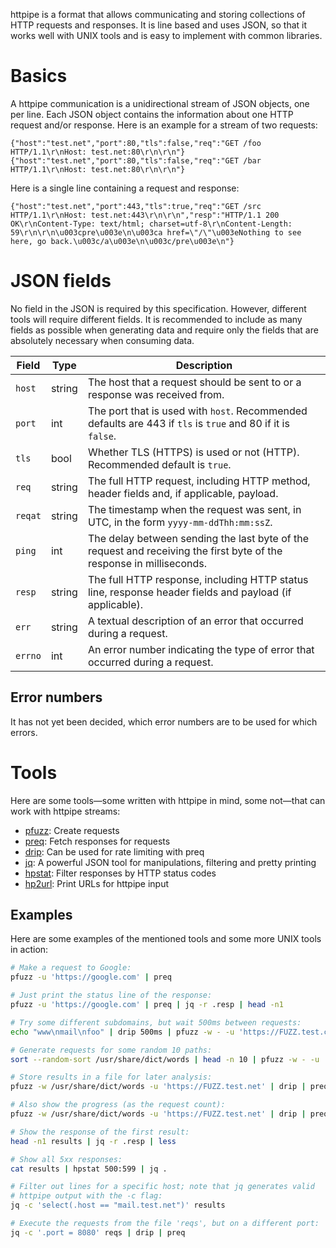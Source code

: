httpipe is a format that allows communicating and storing collections
of HTTP requests and responses. It is line based and uses JSON, so that
it works well with UNIX tools and is easy to implement with common
libraries.

# Basics
A httpipe communication is a unidirectional stream of JSON objects,
one per line. Each JSON object contains the information about one
HTTP request and/or response. Here is an example for a stream of two
requests:

```
{"host":"test.net","port":80,"tls":false,"req":"GET /foo HTTP/1.1\r\nHost: test.net:80\r\n\r\n"}
{"host":"test.net","port":80,"tls":false,"req":"GET /bar HTTP/1.1\r\nHost: test.net:80\r\n\r\n"}
```

Here is a single line containing a request and response:

```
{"host":"test.net","port":443,"tls":true,"req":"GET /src HTTP/1.1\r\nHost: test.net:443\r\n\r\n","resp":"HTTP/1.1 200 OK\r\nContent-Type: text/html; charset=utf-8\r\nContent-Length: 59\r\n\r\n\u003cpre\u003e\n\u003ca href=\"/\"\u003eNothing to see here, go back.\u003c/a\u003e\n\u003c/pre\u003e\n"}
```

# JSON fields
No field in the JSON is required by this specification. However,
different tools will require different fields. It is recommended to
include as many fields as possible when generating data and require only
the fields that are absolutely necessary when consuming data.

| Field | Type | Description |
| ----- | ---- | ----------- |
| `host` | string | The host that a request should be sent to or a response was received from. |
| `port` | int | The port that is used with `host`. Recommended defaults are 443 if `tls` is `true` and 80 if it is `false`. |
| `tls` | bool | Whether TLS (HTTPS) is used or not (HTTP). Recommended default is `true`. |
| `req` | string | The full HTTP request, including HTTP method, header fields and, if applicable, payload. |
| `reqat` | string | The timestamp when the request was sent, in UTC, in the form `yyyy-mm-ddThh:mm:ssZ`. |
| `ping` | int | The delay between sending the last byte of the request and receiving the first byte of the response in milliseconds. |
| `resp` | string | The full HTTP response, including HTTP status line, response header fields and payload (if applicable). |
| `err` | string | A textual description of an error that occurred during a request. |
| `errno` | int | An error number indicating the type of error that occurred during a request. |

## Error numbers
It has not yet been decided, which error numbers are to be used for which errors.

# Tools
Here are some tools—some written with httpipe in mind, some not—that can
work with httpipe streams:
- [pfuzz](https://github.com/codesoap/pfuzz): Create requests
- [preq](https://github.com/codesoap/preq): Fetch responses for requests
- [drip](https://github.com/codesoap/drip): Can be used for rate limiting with preq
- [jq](https://jqlang.github.io/jq/): A powerful JSON tool for manipulations, filtering and pretty printing
- [hpstat](https://github.com/codesoap/hpstat): Filter responses by HTTP status codes
- [hp2url](https://github.com/codesoap/hp2url): Print URLs for httpipe input

## Examples
Here are some examples of the mentioned tools and some more UNIX tools
in action:

```bash
# Make a request to Google:
pfuzz -u 'https://google.com' | preq

# Just print the status line of the response:
pfuzz -u 'https://google.com' | preq | jq -r .resp | head -n1

# Try some different subdomains, but wait 500ms between requests:
echo "www\nmail\nfoo" | drip 500ms | pfuzz -w - -u 'https://FUZZ.test.com' | preq

# Generate requests for some random 10 paths:
sort --random-sort /usr/share/dict/words | head -n 10 | pfuzz -w - -u 'https://test.net/FUZZ'

# Store results in a file for later analysis:
pfuzz -w /usr/share/dict/words -u 'https://FUZZ.test.net' | drip | preq > results

# Also show the progress (as the request count):
pfuzz -w /usr/share/dict/words -u 'https://FUZZ.test.net' | drip | preq | pv -l > results

# Show the response of the first result:
head -n1 results | jq -r .resp | less

# Show all 5xx responses:
cat results | hpstat 500:599 | jq .

# Filter out lines for a specific host; note that jq generates valid
# httpipe output with the -c flag:
jq -c 'select(.host == "mail.test.net")' results

# Execute the requests from the file 'reqs', but on a different port:
jq -c '.port = 8080' reqs | drip | preq
```
